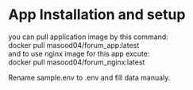 
<div> 
<h1>App Installation and setup</h1>
you can pull application image by this command: <br>
docker pull masood04/forum_app:latest
<br>
and to use nginx image for this app excute: <br>
docker pull masood04/forum_nginx:latest
<br>
 
Rename sample.env to .env and fill data manualy.
</div>
